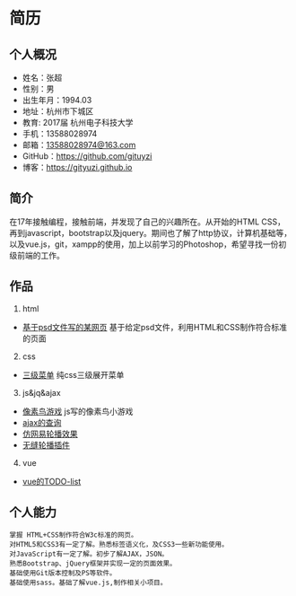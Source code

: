 # 简历

## 个人概况

- 姓名：张超
- 性别：男
- 出生年月：1994.03
- 地址：杭州市下城区
- 教育: 2017届 杭州电子科技大学
- 手机：13588028974
- 邮箱：13588028974@163.com
- GitHub：https://github.com/gituyzi
- 博客：https://gityuzi.github.io

## 简介
在17年接触编程，接触前端，并发现了自己的兴趣所在。从开始的HTML CSS，再到javascript，bootstrap以及jquery。期间也了解了http协议，计算机基础等，以及vue.js，git，xampp的使用，加上以前学习的Photoshop，希望寻找一份初级前端的工作。

## 作品

1. html
- [基于psd文件写的某网页](https://gityuzi.github.io/ife.baidu/html-css/task-05/task-05.html)
    基于给定psd文件，利用HTML和CSS制作符合标准的页面

2. css
- [三级菜单](https://gityuzi.github.io/pjdemo/css-menu/menu.html)
   纯css三级展开菜单 

3. js&jq&ajax
- [像素鸟游戏](https://gityuzi.github.io/pjdemo/flybirdgame/flybird.html)
    js写的像素鸟小游戏
- [ajax的查询](https://gityuzi.github.io/pjdemo/ajaxdemo/demo.html)
- [仿网易轮播效果](https://gityuzi.github.io/pjdemo/slideshow/index.html)
- [无缝轮播插件](https://gityuzi.github.io/pjdemo/slideshow2/ss2.html)

4. vue
- [vue的TODO-list](https://github.com/gityuzi/pjdemo/tree/master/plan-vue-demo)

## 个人能力

    掌握 HTML+CSS制作符合W3c标准的网页。
    对HTML5和CSS3有一定了解。熟悉标签语义化，及CSS3一些新功能使用。
    对JavaScript有一定了解。初步了解AJAX，JSON。
    熟悉Bootstrap、jQuery框架并实现一定的页面效果。 
    基础使用Git版本控制及PS等软件。
    基础使用sass。基础了解vue.js,制作相关小项目。

 


